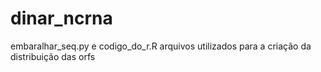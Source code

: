 dinar_ncrna
===========
embaralhar_seq.py e codigo_do_r.R
arquivos utilizados para a criação da distribuição das orfs
